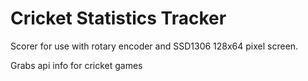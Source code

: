 # Cricket Statistics Tracker
Scorer for use with rotary encoder and SSD1306 128x64 pixel screen.

Grabs api info for cricket games

